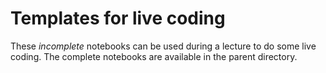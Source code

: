 # Templates for live coding

These *incomplete* notebooks can be used during a lecture to do some
live coding. The complete notebooks are available in the parent
directory.
